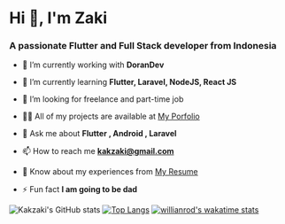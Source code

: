 <h1>Hi 👋, I'm Zaki</h1>
<h3>A passionate Flutter and Full Stack developer from Indonesia</h3>


- 🔭 I’m currently working with **DoranDev**

- 🌱 I’m currently learning **Flutter, Laravel, NodeJS, React JS**

- 👯 I’m looking for freelance and part-time job

- 👨‍💻 All of my projects are available at [ My Porfolio](https://kakzaki.my.id/)

- 💬 Ask me about **Flutter , Android , Laravel**

- 📫 How to reach me **kakzaki@gmail.com**

- 📄 Know about my experiences from [My Resume](https://kakzaki.my.id/)

- ⚡ Fun fact **I am going to be dad**

![Kakzaki's GitHub stats](https://github-readme-stats.vercel.app/api?username=kakzaki&count_private=true)
[![Top Langs](https://github-readme-stats.vercel.app/api/top-langs/?username=kakzaki&layout=compact)](https://github.com/kakzaki/github-readme-stats)
[![willianrod's wakatime stats](https://github-readme-stats.vercel.app/api/wakatime?username=kakzaki)](https://github.com/kakzaki/github-readme-stats)


